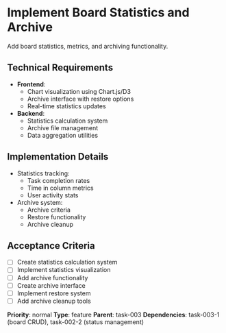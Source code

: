 # Implement Board Statistics and Archive

Add board statistics, metrics, and archiving functionality.

## Technical Requirements
- **Frontend**:
  - Chart visualization using Chart.js/D3
  - Archive interface with restore options
  - Real-time statistics updates
- **Backend**:
  - Statistics calculation system
  - Archive file management
  - Data aggregation utilities

## Implementation Details
- Statistics tracking:
  - Task completion rates
  - Time in column metrics
  - User activity stats
- Archive system:
  - Archive criteria
  - Restore functionality
  - Archive cleanup

## Acceptance Criteria
- [ ] Create statistics calculation system
- [ ] Implement statistics visualization
- [ ] Add archive functionality
- [ ] Create archive interface
- [ ] Implement restore system
- [ ] Add archive cleanup tools

**Priority**: normal
**Type**: feature
**Parent**: task-003
**Dependencies**: task-003-1 (board CRUD), task-002-2 (status management) 